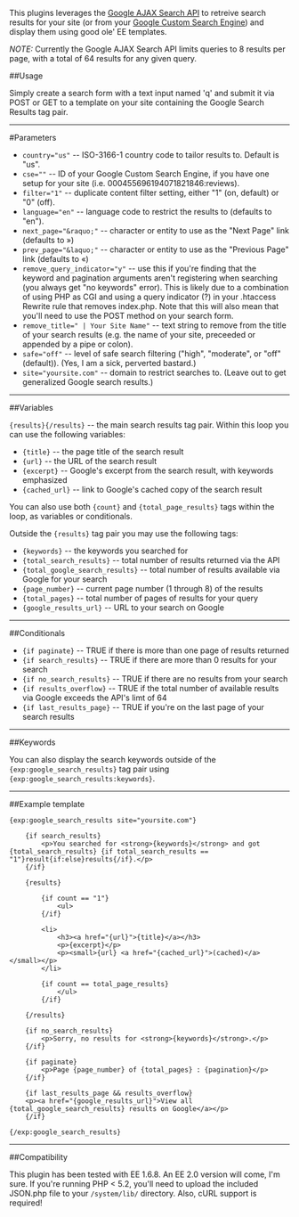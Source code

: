 This plugins leverages the [Google AJAX Search API](http://code.google.com/apis/ajaxsearch/) to retreive search results for your site (or from your [Google Custom Search Engine](http://www.google.com/cse/)) and display them using good ole' EE templates.

*NOTE:* Currently the Google AJAX Search API limits queries to 8 results per page, with a total of 64 results for any given query.

##Usage

Simply create a search form with a text input named 'q' and submit it via POST or GET to a template on your site containing the Google Search Results tag pair.

-----------------------

#Parameters

- `country="us"` -- ISO-3166-1 country code to tailor results to.  Default is "us".
- `cse=""` -- ID of your Google Custom Search Engine, if you have one setup for your site (i.e. 000455696194071821846:reviews).
- `filter="1"` -- duplicate content filter setting, either "1" (on, default) or "0" (off).
- `language="en"` -- language code to restrict the results to (defaults to "en").
- `next_page="&raquo;"` -- character or entity to use as the "Next Page" link (defaults to &raquo;)
- `prev_page="&laquo;"` -- character or entity to use as the "Previous Page" link (defaults to &laquo;)
- `remove_query_indicator="y"` -- use this if you're finding that the keyword and pagination arguments aren't registering when searching (you always get "no keywords" error). This is likely due to a combination of using PHP as CGI and using a query indicator (?) in your .htaccess Rewrite rule that removes index.php. Note that this will also mean that you'll need to use the POST method on your search form.
- `remove_title=" | Your Site Name"` -- text string to remove from the title of your search results (e.g. the name of your site, preceeded or appended by a pipe or colon).
- `safe="off"` -- level of safe search filtering ("high", "moderate", or "off" (default)). (Yes, I am a sick, perverted bastard.)
- `site="yoursite.com"` -- domain to restrict searches to. (Leave out to get generalized Google search results.)

----------------------

##Variables

`{results}{/results}` -- the main search results tag pair. Within this loop you can use the following variables:

- `{title}` -- the page title of the search result
- `{url}` -- the URL of the search result
- `{excerpt}` -- Google's excerpt from the search result, with keywords emphasized
- `{cached_url}` --  link to Google's cached copy of the search result

You can also use both `{count}` and `{total_page_results}` tags within the loop, as variables or conditionals.

Outside the `{results}` tag pair you may use the following tags:

- `{keywords}` -- the keywords you searched for
- `{total_search_results}` -- total number of results returned via the API
- `{total_google_search_results}` -- total number of results available via Google for your search
- `{page_number}` -- current page number (1 through 8) of the results
- `{total_pages}` -- total number of pages of results for your query
- `{google_results_url}` -- URL to your search on Google

---------------------

##Conditionals

- `{if paginate}` -- TRUE if there is more than one page of results returned
- `{if search_results}` -- TRUE if there are more than 0 results for your search
- `{if no_search_results}` -- TRUE if there are no results from your search
- `{if results_overflow}` -- TRUE if the total number of available results via Google exceeds the API's limt of 64
- `{if last_results_page}` -- TRUE if you're on the last page of your search results

-------------------

##Keywords

You can also display the search keywords outside of the `{exp:google_search_results}` tag pair using `{exp:google_search_results:keywords}`.

---------------------

##Example template

	{exp:google_search_results site="yoursite.com"}
		
		{if search_results}
			<p>You searched for <strong>{keywords}</strong> and got {total_search_results} {if total_search_results == "1"}result{if:else}results{/if}.</p>
		{/if}
			
		{results}
		
			{if count == "1"}
				<ul>
			{/if}
			
			<li>
				<h3><a href="{url}">{title}</a></h3>
				<p>{excerpt}</p>
				<p><small>{url} <a href="{cached_url}">(cached)</a></small></p>
			</li>
			
			{if count == total_page_results}
				</ul>
			{/if}
			
		{/results}
			
		{if no_search_results}
			<p>Sorry, no results for <strong>{keywords}</strong>.</p>
		{/if}
		
		{if paginate}
			<p>Page {page_number} of {total_pages} : {pagination}</p>
		{/if}
		
		{if last_results_page && results_overflow}
		<p><a href="{google_results_url}">View all {total_google_search_results} results on Google</a></p>
		{/if}
		
	{/exp:google_search_results}

-----------------------

##Compatibility

This plugin has been tested with EE 1.6.8.  An EE 2.0 version will come, I'm sure. If you're running PHP < 5.2, you'll need to upload the included JSON.php file to your `/system/lib/` directory. Also, cURL support is required!

